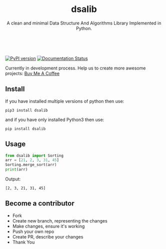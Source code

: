 <p align="center">
    <h1 align="center">dsalib</h1>
    <p align="center">A clean and minimal Data Structure And Algorithms Library Implemented in Python.</p>
    <br><br><br>
</p>

[![PyPI version](https://badge.fury.io/py/dsalib.svg)](https://badge.fury.io/py/dsalib)
[![Documentation Status](https://readthedocs.org/projects/dsalib/badge/?version=latest)](https://dsalib.readthedocs.io/en/latest/?badge=latest)

Currently in development process. Help us to create more awesome projects: [Buy Me A Coffee](https://www.buymeacoffee.com/rajeshberwal)

## Install

If you have installed multiple versions of python then use:

```shell
pip3 install dsalib
```

and if you have only installed Python3 then use:

```shell
pip install dsalib
```

## Usage

```python
from dsalib import Sorting
arr = [21, 2, 3, 31, 45]
Sorting.merge_sort(arr)
print(arr)
```

Output:

```shell
[2, 3, 21, 31, 45]
```

## Become a contributor

- Fork
- Create new branch, representing the changes
- Make changes, ensure it's working
- Push your own repo
- Create PR, describe your changes
- Thank You
